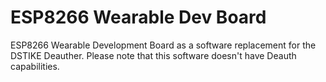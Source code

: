 # ESP8266 Wearable Dev Board
 ESP8266 Wearable Development Board as a software replacement for the DSTIKE Deauther. Please note that this software doesn't have Deauth capabilities.
